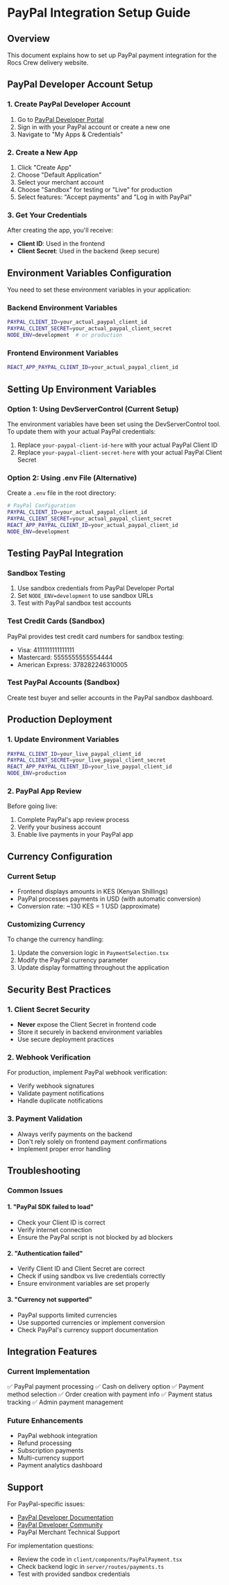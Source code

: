 # PayPal Integration Setup Guide

## Overview
This document explains how to set up PayPal payment integration for the Rocs Crew delivery website.

## PayPal Developer Account Setup

### 1. Create PayPal Developer Account
1. Go to [PayPal Developer Portal](https://developer.paypal.com)
2. Sign in with your PayPal account or create a new one
3. Navigate to "My Apps & Credentials"

### 2. Create a New App
1. Click "Create App"
2. Choose "Default Application" 
3. Select your merchant account
4. Choose "Sandbox" for testing or "Live" for production
5. Select features: "Accept payments" and "Log in with PayPal"

### 3. Get Your Credentials
After creating the app, you'll receive:
- **Client ID**: Used in the frontend
- **Client Secret**: Used in the backend (keep secure)

## Environment Variables Configuration

You need to set these environment variables in your application:

### Backend Environment Variables
```bash
PAYPAL_CLIENT_ID=your_actual_paypal_client_id
PAYPAL_CLIENT_SECRET=your_actual_paypal_client_secret
NODE_ENV=development  # or production
```

### Frontend Environment Variables
```bash
REACT_APP_PAYPAL_CLIENT_ID=your_actual_paypal_client_id
```

## Setting Up Environment Variables

### Option 1: Using DevServerControl (Current Setup)
The environment variables have been set using the DevServerControl tool. To update them with your actual PayPal credentials:

1. Replace `your-paypal-client-id-here` with your actual PayPal Client ID
2. Replace `your-paypal-client-secret-here` with your actual PayPal Client Secret

### Option 2: Using .env File (Alternative)
Create a `.env` file in the root directory:

```bash
# PayPal Configuration
PAYPAL_CLIENT_ID=your_actual_paypal_client_id
PAYPAL_CLIENT_SECRET=your_actual_paypal_client_secret
REACT_APP_PAYPAL_CLIENT_ID=your_actual_paypal_client_id
NODE_ENV=development
```

## Testing PayPal Integration

### Sandbox Testing
1. Use sandbox credentials from PayPal Developer Portal
2. Set `NODE_ENV=development` to use sandbox URLs
3. Test with PayPal sandbox test accounts

### Test Credit Cards (Sandbox)
PayPal provides test credit card numbers for sandbox testing:
- Visa: 4111111111111111
- Mastercard: 5555555555554444
- American Express: 378282246310005

### Test PayPal Accounts (Sandbox)
Create test buyer and seller accounts in the PayPal sandbox dashboard.

## Production Deployment

### 1. Update Environment Variables
```bash
PAYPAL_CLIENT_ID=your_live_paypal_client_id
PAYPAL_CLIENT_SECRET=your_live_paypal_client_secret
REACT_APP_PAYPAL_CLIENT_ID=your_live_paypal_client_id
NODE_ENV=production
```

### 2. PayPal App Review
Before going live:
1. Complete PayPal's app review process
2. Verify your business account
3. Enable live payments in your PayPal app

## Currency Configuration

### Current Setup
- Frontend displays amounts in KES (Kenyan Shillings)
- PayPal processes payments in USD (with automatic conversion)
- Conversion rate: ~130 KES = 1 USD (approximate)

### Customizing Currency
To change the currency handling:

1. Update the conversion logic in `PaymentSelection.tsx`
2. Modify the PayPal currency parameter
3. Update display formatting throughout the application

## Security Best Practices

### 1. Client Secret Security
- **Never** expose the Client Secret in frontend code
- Store it securely in backend environment variables
- Use secure deployment practices

### 2. Webhook Verification
For production, implement PayPal webhook verification:
- Verify webhook signatures
- Validate payment notifications
- Handle duplicate notifications

### 3. Payment Validation
- Always verify payments on the backend
- Don't rely solely on frontend payment confirmations
- Implement proper error handling

## Troubleshooting

### Common Issues

#### 1. "PayPal SDK failed to load"
- Check your Client ID is correct
- Verify internet connection
- Ensure the PayPal script is not blocked by ad blockers

#### 2. "Authentication failed"
- Verify Client ID and Client Secret are correct
- Check if using sandbox vs live credentials correctly
- Ensure environment variables are set properly

#### 3. "Currency not supported"
- PayPal supports limited currencies
- Use supported currencies or implement conversion
- Check PayPal's currency support documentation

## Integration Features

### Current Implementation
✅ PayPal payment processing
✅ Cash on delivery option
✅ Payment method selection
✅ Order creation with payment info
✅ Payment status tracking
✅ Admin payment management

### Future Enhancements
- PayPal webhook integration
- Refund processing
- Subscription payments
- Multi-currency support
- Payment analytics dashboard

## Support

For PayPal-specific issues:
- [PayPal Developer Documentation](https://developer.paypal.com/docs/)
- [PayPal Developer Community](https://developer.paypal.com/community/)
- PayPal Merchant Technical Support

For implementation questions:
- Review the code in `client/components/PayPalPayment.tsx`
- Check backend logic in `server/routes/payments.ts`
- Test with provided sandbox credentials
